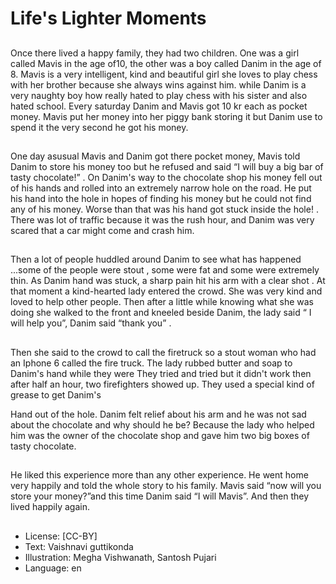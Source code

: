 # Life's Lighter Moments

##
Once there lived a happy family, they had two children. One was a girl called Mavis in the age of10, the other was a boy called Danim in the age of 8. Mavis is a very intelligent, kind and beautiful girl she loves to play chess with her brother because she always wins against him. while Danim is a very naughty boy how really hated to play chess with his sister and also hated school. Every saturday Danim and Mavis got 10 kr each as pocket money. Mavis put her money into her piggy bank storing it but Danim use to spend it the very second he got his money.

##
One day asusual Mavis and Danim got there pocket money, Mavis told Danim to store his money too but he refused and said “I will buy a big bar of tasty chocolate!” . On Danim's way to the chocolate shop his money fell out of his hands and rolled into an extremely narrow hole on the road. He put his hand into the hole in hopes of finding his money but he could not find any of his money. Worse than that was his hand got stuck inside the hole! . There was lot of traffic because it was the rush hour, and Danim was very scared that a car might come and crash him.

##
Then a lot of people huddled around Danim to see what has happened ...some of the people were stout , some were fat and some were extremely thin. As Danim hand was stuck, a sharp pain hit his arm with a clear shot . At that moment a kind-hearted lady entered the crowd. She was very kind and loved to help other people. Then after a little while knowing what she was doing she walked to the front and kneeled beside Danim, the lady said “ I will help you”, Danim said “thank you” .

##
Then she said to the crowd to call the firetruck so a stout woman who had an Iphone 6 called the fire truck. The lady rubbed butter and soap to Danim's hand while they were They tried and tried but it didn't work then after half an hour, two firefighters showed up. They used a special kind of grease to get Danim's

Hand out of the hole. Danim felt relief about his arm and he was not sad about the chocolate and why should he be? Because the lady who helped him was the owner of the chocolate shop and gave him two big boxes of tasty chocolate.

##
He liked this experience more than any other experience. He went home very happily and told the whole story to his family. Mavis said “now will you store your money?”and this time Danim said “I will Mavis”. And then they lived happily again.

##
* License: [CC-BY]
* Text: Vaishnavi guttikonda
* Illustration: Megha Vishwanath, Santosh Pujari
* Language: en
